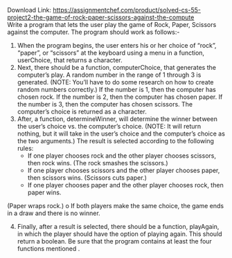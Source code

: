 Download Link: https://assignmentchef.com/product/solved-cs-55-project2-the-game-of-rock-paper-scissors-against-the-compute
<br>
Write a program that lets the user play the game of Rock, Paper, Scissors against the computer. The program should work as follows:-

<ol>

 <li>When the program begins, the user enters his or her choice of “rock”, “paper”, or “scissors” at the keyboard using a menu in a function, userChoice, that returns a character.</li>

 <li>Next, there should be a function, computerChoice, that generates the computer’s play. A random number in the range of 1 through 3 is generated. (NOTE:  You’ll have to do some research on how to create random numbers correctly.)  If the number is 1, then the computer has chosen rock. If the number is 2, then the computer has chosen paper. If the number is 3, then the computer has chosen scissors. The computer’s choice is returned as a character.</li>

 <li>After, a function, determineWinner, will determine the winner between the user’s choice vs. the computer’s choice. (NOTE: It will return nothing, but it will take in the user’s choice and the computer’s choice as the two arguments.)  The result is selected according to the following rules:

  <ul>

   <li>If one player chooses rock and the other player chooses scissors, then rock wins. (The rock smashes the scissors.)</li>

   <li>If one player chooses scissors and the other player chooses paper, then scissors wins. (Scissors cuts paper.)</li>

   <li>If one player chooses paper and the other player chooses rock, then paper wins.</li>

  </ul></li>

</ol>

(Paper wraps rock.) o If both players make the same choice, the game ends in a draw and there is no winner.

<ol start="4">

 <li>Finally, after a result is selected, there should be a function, playAgain, in which the player should have the option of playing again. This should return a boolean. Be sure that the program contains at least the four functions mentioned .</li>

</ol>